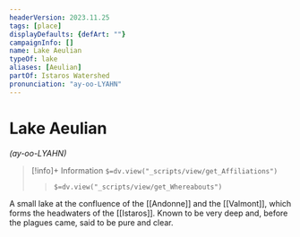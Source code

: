 ```yaml
---
headerVersion: 2023.11.25
tags: [place]
displayDefaults: {defArt: ""}
campaignInfo: []
name: Lake Aeulian
typeOf: lake
aliases: [Aeulian]
partOf: Istaros Watershed
pronunciation: "ay-oo-LYAHN"
---
```

# Lake Aeulian
*(ay-oo-LYAHN)*
>[!info]+ Information
> `$=dv.view("_scripts/view/get_Affiliations")`
>> `$=dv.view("_scripts/view/get_Whereabouts")`

A small lake at the confluence of the [[Andonne]] and the [[Valmont]], which forms the headwaters of the [[Istaros]]. Known to be very deep and, before the plagues came, said to be pure and clear.